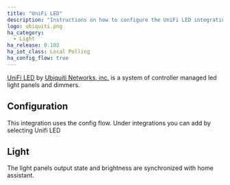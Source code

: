 ```yaml
---
title: "UniFi LED"
description: "Instructions on how to configure the UniFi LED integration with UniFi LED Controller by Ubiquiti."
logo: ubiquiti.png
ha_category:
  - Light
ha_release: 0.102
ha_iot_class: Local Polling
ha_config_flow: true
---
```


[UniFi LED](https://unifi-led.ui.com/) by [Ubiquiti Networks, inc.](https://www.ubnt.com/) is a system of controller managed led light panels and dimmers.

## Configuration

This integration uses the config flow. Under integrations you can add by selecting Unifi LED

## Light

The light panels output state and brightness are synchronized with home assistant.
